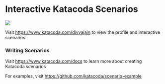 # Interactive Katacoda Scenarios

[![](http://shields.katacoda.com/katacoda/divyajain/count.svg)](https://www.katacoda.com/divyajain "Get your profile on Katacoda.com")

Visit https://www.katacoda.com/divyajain to view the profile and interactive scenarios

### Writing Scenarios
Visit https://www.katacoda.com/docs to learn more about creating Katacoda scenarios

For examples, visit https://github.com/katacoda/scenario-example
